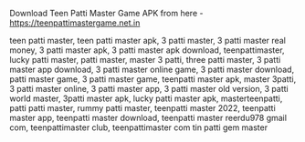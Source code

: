 Download Teen Patti Master Game APK from here - https://teenpattimastergame.net.in

teen patti master,
teen patti master apk,
3 patti master,
3 patti master real money,
3 patti master apk,
3 patti master apk download,
teenpattimaster,
lucky patti master,
patti master,
master 3 patti,
three patti master,
3 patti master app download,
3 patti master online game,
3 patti master download,
patti master game,
3 patti master game,
teenpatti master apk,
master 3patti,
3 patti master online,
3 patti master app,
3 patti master old version,
3 patti world master,
3patti master apk,
lucky patti master apk,
masterteenpatti,
patti patti master,
rummy patti master,
teenpatti master 2022,
teenpatti master app,
teenpatti master download,
teenpatti master reerdu978 gmail com,
teenpattimaster club,
teenpattimaster com
tin patti gem master
